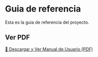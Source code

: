 # Guia de referencia

Esta es la guia de referencia del proyecto.

## Ver PDF

[🔗 Descargar y Ver Manual de Usuario (PDF)](assets/Guia_de_Referencia.PDF)
